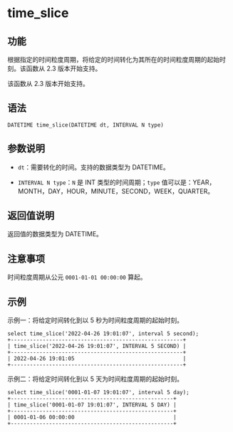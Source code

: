 # time_slice

## 功能

根据指定的时间粒度周期，将给定的时间转化为其所在的时间粒度周期的起始时刻。该函数从 2.3 版本开始支持。

该函数从 2.3 版本开始支持。

## 语法

```Plain Text
DATETIME time_slice(DATETIME dt, INTERVAL N type)
```

## 参数说明

- `dt`：需要转化的时间。支持的数据类型为 DATETIME。

- `INTERVAL N type`：`N` 是 INT 类型的时间周期；`type` 值可以是：YEAR，MONTH，DAY，HOUR，MINUTE，SECOND，WEEK，QUARTER。

## 返回值说明

返回值的数据类型为 DATETIME。

## 注意事项

时间粒度周期从公元 `0001-01-01 00:00:00` 算起。

## 示例

示例一：将给定时间转化到以 5 秒为时间粒度周期的起始时刻。

```Plain Text
select time_slice('2022-04-26 19:01:07', interval 5 second);
+------------------------------------------------------+
| time_slice('2022-04-26 19:01:07', INTERVAL 5 SECOND) |
+------------------------------------------------------+
| 2022-04-26 19:01:05                                  |
+------------------------------------------------------+
```

示例二：将给定时间转化到以 5 天为时间粒度周期的起始时刻。

```Plain Text
select time_slice('0001-01-07 19:01:07', interval 5 day);
+---------------------------------------------------+
| time_slice('0001-01-07 19:01:07', INTERVAL 5 DAY) |
+---------------------------------------------------+
| 0001-01-06 00:00:00                               |
+---------------------------------------------------+
```
